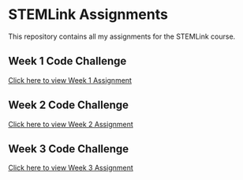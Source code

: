 # STEMLink Assignments

This repository contains all my assignments for the STEMLink course.

## Week 1 Code Challenge
[Click here to view Week 1 Assignment]()

## Week 2 Code Challenge
[Click here to view Week 2 Assignment]()

## Week 3 Code Challenge
[Click here to view Week 3 Assignment]()
